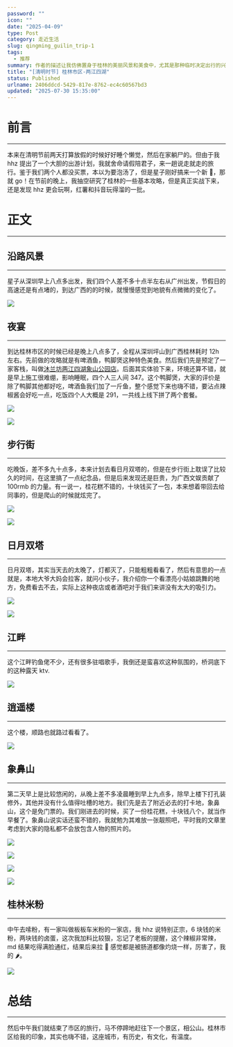 ```yaml
---
password: ""
icon: ""
date: "2025-04-09"
type: Post
category: 走近生活
slug: qingming_guilin_trip-1
tags:
  - 推荐
summary: 作者的描述让我仿佛置身于桂林的美丽风景和美食中，尤其是那种临时决定出行的兴奋感。虽然有些计划没能实现，但这种随性和与朋友的互动让旅行更显得生动。整体来说，这段经历让我对桂林产生了浓厚的兴趣，也让我想起了自己和朋友们的旅行时光。
title: "[清明时节] 桂林市区-两江四湖"
status: Published
urlname: 2406ddcd-5429-817e-8762-ec4c60567bd3
updated: "2025-07-30 15:35:00"
---
```


# 前言

---

本来在清明节前两天打算放假的时候好好睡个懒觉，然后在家躺尸的。但由于我 hhz 提出了一个大胆的出游计划，我就舍命请假陪君子，来一趟说走就走的旅行。鉴于我们两个人都没买票，本以为要泡汤了，但是星子刚好搞来一个新 🚗，那就 go！在节前的晚上，我抽空研究了桂林的一些基本攻略，但是真正实战下来，还是发现 hhz 更会玩啊，红薯和抖音玩得溜的一批。

# 正文

---

## 沿路风景

---

星子从深圳早上八点多出发，我们四个人差不多十点半左右从广州出发，节假日的高速还是有点堵的，到达广西的的时候，就慢慢感觉到地貌有点微微的变化了。

![](https://bu.dusays.com/2025/04/09/67f68a297daaa.jpg)

## 夜宴

---

到达桂林市区的时候已经是晚上八点多了，全程从深圳坪山到广西桂林耗时 12h 左右。先前做的攻略就是有啤酒鱼，鸭脚煲这种特色美食。然后我们先是预定了一家客栈，叫做[沐兰坊两江四湖象山公园店](https://hotels.ctrip.com/hotels/6442465.html)。后面其实体验下来，环境还算不错，就是早上施工很难绷，影响睡眠，四个人三人间 347。这个鸭脚煲，大家的评价是除了鸭脚其他都好吃，啤酒鱼我们加了一斤鱼，整个感觉下来也嗨不错，要沾点辣椒酱会好吃一点，吃饭四个人大概是 291，一共线上线下拼了两个套餐。

![](https://bu.dusays.com/2025/04/09/67f68a2a6a3bd.jpg)

![](https://bu.dusays.com/2025/04/09/67f68a2c354ab.jpg)

## 步行街

---

吃晚饭，差不多九十点多，本来计划去看日月双塔的，但是在步行街上耽误了比较久的时间，在这里搞了一点纪念品，但是后来发现还是巨贵，为广西文娱贡献了 100rmb 的力量。有一说一，桂花糕不错的，十块钱买了一包，本来想着带回去给同事的，但是爬山的时候就炫完了。

![](https://bu.dusays.com/2025/04/09/67f68a2d27470.jpg)

![](https://bu.dusays.com/2025/04/09/67f68a2de42f6.jpg)

## 日月双塔

---

日月双塔，其实当天去的太晚了，灯都灭了，只能粗粗看看了，然后有意思的一点就是，本地大爷大妈会拉客，就问小伙子，我介绍你一个看漂亮小姑娘跳舞的地方，免费看去不去，实际上这种夜店或者酒吧对于我们来讲没有太大的吸引力。

![](https://bu.dusays.com/2025/04/09/67f68a2f03d6d.jpg)

![](https://bu.dusays.com/2025/04/09/67f68a30042f8.jpg)

## 江畔

---

这个江畔钓鱼佬不少，还有很多驻唱歌手，我倒还是蛮喜欢这种氛围的，桥洞底下的这种露天 ktv.

![](https://bu.dusays.com/2025/04/09/67f68a30e907e.jpg)

## 逍遥楼

---

这个楼，顺路也就路过看看了。

![](https://bu.dusays.com/2025/04/09/67f68a3223d3f.jpg)

## 象鼻山

---

第二天早上是比较悠闲的，从晚上差不多凌晨睡到早上九点多，除早上楼下打孔装修外，其他并没有什么值得吐槽的地方。我们先是去了附近必去的打卡地，象鼻山，这个是免门票的。我们刚进去的时候，买了一份桂花糕，十块钱八个，就当作早餐了。象鼻山说实话还蛮不错的，我就勉为其难放一张靓照吧，平时我的文章里考虑到大家的隐私都不会放包含人物的照片的。

![](https://bu.dusays.com/2025/04/09/67f68a335bb65.jpg)

![](https://bu.dusays.com/2025/04/09/67f68fb3e5225.jpg)

![](https://bu.dusays.com/2025/04/09/67f68ef902c8f.jpg)

![](https://bu.dusays.com/2025/04/09/67f68a343bd89.jpg)

## 桂林米粉

---

中午去嗦粉，有一家叫做板板车米粉的一家店，我 hhz 说特别正宗，6 块钱的米粉，两块钱的卤蛋，这次我加料比较狠，忘记了老板的提醒，这个辣椒非常辣，md 结果吃得满脸通红，结果后来拉 💩 感觉都是被肠道都像灼烧一样，厉害了，我的 🌶️。

![](https://bu.dusays.com/2025/04/09/67f68a35169b5.jpg)

# 总结

---

然后中午我们就结束了市区的旅行，马不停蹄地赶往下一个景区，相公山。桂林市区给我的印象，其实也嗨不错，这座城市，有历史，有文化，有温度。
